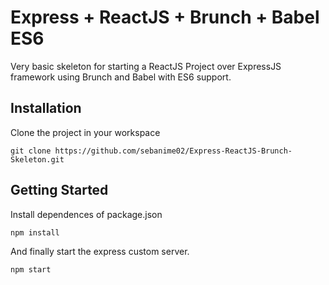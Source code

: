 # Express + ReactJS + Brunch + Babel ES6
Very basic skeleton for starting a ReactJS Project over ExpressJS framework using Brunch and Babel with ES6 support.

## Installation
Clone the project in your workspace

```
git clone https://github.com/sebanime02/Express-ReactJS-Brunch-Skeleton.git
```

## Getting Started
Install dependences of package.json

```
npm install
```
And finally start the express custom server.

```
npm start
```
